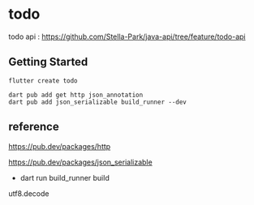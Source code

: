 # todo

todo api : https://github.com/Stella-Park/java-api/tree/feature/todo-api

## Getting Started

```
flutter create todo

dart pub add get http json_annotation
dart pub add json_serializable build_runner --dev
```

## reference

https://pub.dev/packages/http

https://pub.dev/packages/json_serializable
- dart run build_runner build

utf8.decode
